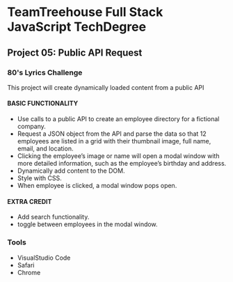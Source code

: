 # TeamTreehouse Full Stack JavaScript TechDegree
## Project 05: Public API Request
### 80's Lyrics Challenge
This project will create dynamically loaded content from a public API


#### BASIC FUNCTIONALITY
- Use calls to a public API to create an employee directory for a fictional company.
- Request a JSON object from the API and parse the data so that 12 employees are listed in a grid with their thumbnail image, full name, email, and location.
- Clicking the employee’s image or name will open a modal window with more detailed information, such as the employee’s birthday and address.
- Dynamically add content to the DOM.
- Style with CSS.
- When employee is clicked, a modal window pops open.

#### EXTRA CREDIT

- Add search functionality.
- toggle between employees in the modal window.

### Tools
- VisualStudio Code
- Safari
- Chrome
